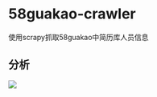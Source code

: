 # 58guakao-crawler
使用scrapy抓取58guakao中简历库人员信息

## 分析
<image src="https://github.com/Licoy/58guakao-crawler/blob/master/src/%E5%BB%BA%E7%AD%91%E4%BA%BA%E6%89%8D%E5%B9%B4%E9%BE%84%E5%88%86%E6%9E%90.png?raw=true"></image>
